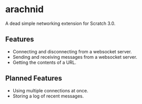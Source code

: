 # arachnid

A dead simple networking extension for Scratch 3.0.

## Features

- Connecting and disconnecting from a websocket server.
- Sending and receiving messages from a websocket server.
- Getting the contents of a URL.

## Planned Features

- Using multiple connections at once.
- Storing a log of recent messages.
